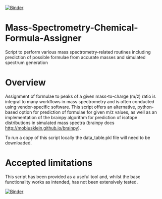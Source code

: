[![Binder](https://mybinder.org/badge_logo.svg)](https://mybinder.org/v2/gh/vinnyjim/Mass-Spectrometry-Chemical-Formula-Assigner/HEAD?labpath=Formula%20Calculator.ipynb)

# Mass-Spectrometry-Chemical-Formula-Assigner
Script to perform various mass spectrometry-related routines including prediction of possible formulae from accurate masses and simulated spectrum generation

# Overview
Assignment of formulae to peaks of a given mass-to-charge (m/z) ratio is integral to many workflows in mass spectrometry and is often conducted using vendor-specific software. This script offers an alternative, python-based option for prediction of formulae for given m/z values, as well as an implementation of the brainpy algorithm for prediction of isotope distributions in simulated mass spectra (brainpy docs http://mobiusklein.github.io/brainpy).

To run a copy of this script locally the data_table.pkl file will need to be downloaded.

# Accepted limitations
This script has been provided as a useful tool and, whilst the base functionality works as intended, has not been extensively tested. 

[![Binder](https://mybinder.org/badge_logo.svg)](https://mybinder.org/v2/gh/vinnyjim/Mass-Spectrometry-Chemical-Formula-Assigner/HEAD?labpath=Formula%20Calculator.ipynb)

